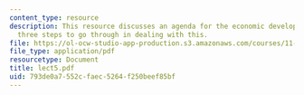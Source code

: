 ```yaml
---
content_type: resource
description: This resource discusses an agenda for the economic development plan and
  three steps to go through in dealing with this.
file: https://ol-ocw-studio-app-production.s3.amazonaws.com/courses/11-945-springfield-studio-fall-2005/793de0a7552cfaec5264f250beef85bf_lect5.pdf
file_type: application/pdf
resourcetype: Document
title: lect5.pdf
uid: 793de0a7-552c-faec-5264-f250beef85bf
---
```

